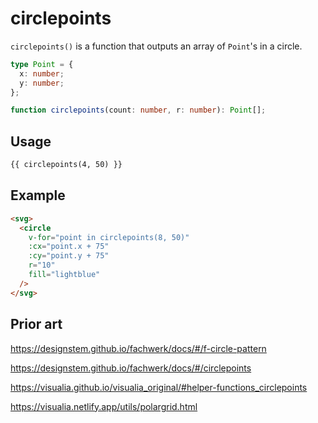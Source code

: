 # circlepoints

`circlepoints()` is a function that outputs an array of `Point`'s in a circle.

```ts
type Point = {
  x: number;
  y: number;
};

function circlepoints(count: number, r: number): Point[];
```

## Usage

```md
{{ circlepoints(4, 50) }}
```

## Example

```md
<svg>
  <circle
    v-for="point in circlepoints(8, 50)"
    :cx="point.x + 75"
    :cy="point.y + 75"
    r="10"
    fill="lightblue"
  />
</svg>
```

## Prior art

https://designstem.github.io/fachwerk/docs/#/f-circle-pattern

https://designstem.github.io/fachwerk/docs/#/circlepoints

https://visualia.github.io/visualia_original/#helper-functions_circlepoints

https://visualia.netlify.app/utils/polargrid.html
